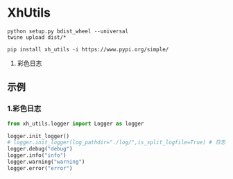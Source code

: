 # XhUtils

```shell
python setup.py bdist_wheel --universal
twine upload dist/*

pip install xh_utils -i https://www.pypi.org/simple/
```

1. 彩色日志

## 示例

### 1.彩色日志

```python
from xh_utils.logger import Logger as logger

logger.init_logger()
# logger.init_logger(log_pathdir="./log/",is_split_logfile=True) # 日志同步写入文件，并按天进行文件分割写入
logger.debug("debug")
logger.info("info")
logger.warning("warning")
logger.error("error")
```

